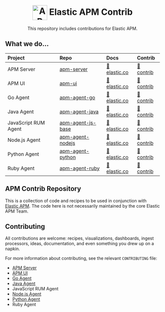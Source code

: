 <h1 align='center'><img src='https://s3.brnbw.com/icon-apm-bb-hVa5dfgvZw.svg' alt='APM' width='48' valign='middle' /> Elastic APM Contrib</h1>

<p align='center'>This repository includes contributions for Elastic APM.</p>

## What we do…

| Project              | Repo                  | Docs                                    | Contrib
| :-                   | :-                    | :-                                      | :-
| APM Server           | [apm-server][]        | [📘 elastic.co][apm-server-docs]        | [📂 contrib](apm-server)
| APM UI               | [apm-ui][]            | [📘 elastic.co][apm-ui-docs]            | [📂 contrib](apm-ui)
| Go Agent             | [apm-agent-go][]      | [📘 elastic.co][apm-agent-go-docs]      | [📂 contrib](apm-agent-go)
| Java Agent           | [apm-agent-java][]    | [📘 elastic.co][apm-agent-java-docs]    | [📂 contrib](apm-agent-java)
| JavaScript RUM Agent | [apm-agent-js-base][] | [📘 elastic.co][apm-agent-js-base-docs] | [📂 contrib](apm-agent-js-base)
| Node.js Agent        | [apm-agent-nodejs][]  | [📘 elastic.co][apm-agent-nodejs-docs]  | [📂 contrib](apm-agent-nodejs)
| Python Agent         | [apm-agent-python][]  | [📘 elastic.co][apm-agent-python-docs]  | [📂 contrib](apm-agent-python)
| Ruby Agent           | [apm-agent-ruby][]    | [📘 elastic.co][apm-agent-ruby-docs]    | [📂 contrib](apm-agent-ruby)

## APM Contrib Repository

This is a collection of code and recipes to be used in conjunction with [Elastic APM](https://www.elastic.co/solutions/apm). The code here is not necessarily maintained by the core Elastic APM Team. 

## Contributing

All contributions are welcome: recipes, visualizations, dashboards, ingest processors, ideas, documentation, and even something you drew up on a napkin.

For more information about contributing, see the relevant `CONTRIBUTING` file:

* [APM Server](https://github.com/elastic/apm-server/blob/master/CONTRIBUTING.md)
* [APM UI](https://github.com/elastic/kibana/blob/master/CONTRIBUTING.md)
* [Go Agent](https://github.com/elastic/apm-agent-go/blob/master/CONTRIBUTING.md)
* [Java Agent](https://github.com/elastic/apm-agent-java/blob/master/CONTRIBUTING.md)
* JavaScript RUM Agent
* [Node.js Agent](https://github.com/elastic/apm-agent-nodejs/blob/master/CONTRIBUTING.md)
* [Python Agent](https://github.com/elastic/apm-agent-python/blob/master/CONTRIBUTING.md)
* Ruby Agent


[apm-server]: https://github.com/elastic/apm-server
[apm-server-docs]: https://www.elastic.co/guide/en/apm/server/current/index.html

[apm-ui]: https://github.com/elastic/kibana/tree/master/x-pack/plugins/apm
[apm-ui-docs]: https://www.elastic.co/guide/en/kibana/current/xpack-apm.html

[apm-agent-go]: https://github.com/elastic/apm-agent-go
[apm-agent-go-docs]: https://www.elastic.co/guide/en/apm/agent/go/current/index.html

[apm-agent-java]: https://github.com/elastic/apm-agent-java
[apm-agent-java-docs]: https://www.elastic.co/guide/en/apm/agent/java/current/index.html

[apm-agent-js-base]: https://github.com/elastic/apm-agent-js-base
[apm-agent-js-base-docs]: https://www.elastic.co/guide/en/apm/agent/js-base/current/index.html

[apm-agent-nodejs]: https://github.com/elastic/apm-agent-nodejs
[apm-agent-nodejs-docs]: https://www.elastic.co/guide/en/apm/agent/nodejs/current/index.html

[apm-agent-python]: https://github.com/elastic/apm-agent-python
[apm-agent-python-docs]: https://www.elastic.co/guide/en/apm/agent/python/current/index.html

[apm-agent-ruby]: https://github.com/elastic/apm-agent-ruby
[apm-agent-ruby-docs]: https://www.elastic.co/guide/en/apm/agent/ruby/current/index.html
